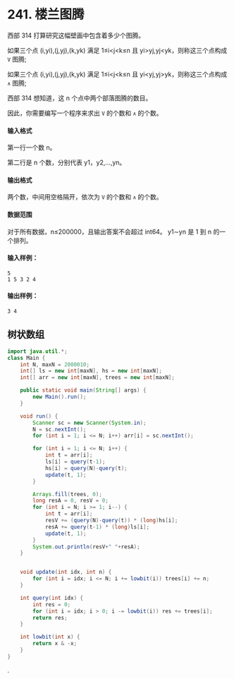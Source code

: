 #  241. 楼兰图腾

西部 314 打算研究这幅壁画中包含着多少个图腾。

如果三个点 (i,yi),(j,yj),(k,yk) 满足 1≤i<j<k≤n 且 yi>yj,yj<yk，则称这三个点构成 `V` 图腾;

如果三个点 (i,yi),(j,yj),(k,yk) 满足 1≤i<j<k≤n 且 yi<yj,yj>yk，则称这三个点构成 `∧` 图腾;

西部 314 想知道，这 n 个点中两个部落图腾的数目。

因此，你需要编写一个程序来求出 `V` 的个数和 `∧` 的个数。

#### 输入格式

第一行一个数 n。

第二行是 n 个数，分别代表 y1，y2,…,yn。

#### 输出格式

两个数，中间用空格隔开，依次为 `V` 的个数和 `∧` 的个数。

#### 数据范围

对于所有数据，n≤200000，且输出答案不会超过 int64。 y1∼yn 是 1 到 n 的一个排列。

#### 输入样例：

```
5
1 5 3 2 4
```

#### 输出样例：

```
3 4
```



## 树状数组

```java
import java.util.*;
class Main {
    int N, maxN = 2000010;
    int[] ls = new int[maxN], hs = new int[maxN];
    int[] arr = new int[maxN], trees = new int[maxN];

    public static void main(String[] args) {
        new Main().run();
    }

    void run() {
        Scanner sc = new Scanner(System.in);
        N = sc.nextInt();
        for (int i = 1; i <= N; i++) arr[i] = sc.nextInt();

        for (int i = 1; i <= N; i++) {
            int t = arr[i];
            ls[i] = query(t-1);
            hs[i] = query(N)-query(t);
            update(t, 1);
        }

        Arrays.fill(trees, 0);
        long resA = 0, resV = 0;
        for (int i = N; i >= 1; i--) {
            int t = arr[i];
            resV += (query(N)-query(t)) * (long)hs[i];
            resA += query(t-1) * (long)ls[i];
            update(t, 1);
        }
        System.out.println(resV+" "+resA);
    }


    void update(int idx, int n) {
        for (int i = idx; i <= N; i += lowbit(i)) trees[i] += n;
    }

    int query(int idx) {
        int res = 0;
        for (int i = idx; i > 0; i -= lowbit(i)) res += trees[i];
        return res;
    }

    int lowbit(int x) {
        return x & -x;
    }
}
```

.